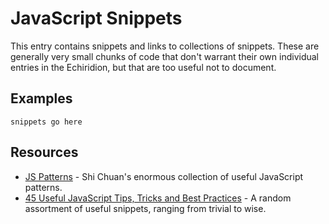 # JavaScript Snippets

This entry contains snippets and links to collections of snippets. These are generally very small chunks of code that don't warrant their own individual entries in the Echiridion, but that are too useful not to document.

## Examples
`snippets go here`

## Resources
* [JS Patterns](http://shichuan.github.io/javascript-patterns/) - Shi Chuan's enormous collection of useful JavaScript patterns.
* [45 Useful JavaScript Tips, Tricks and Best Practices](http://flippinawesome.org/2013/12/23/45-useful-javascript-tips-tricks-and-best-practices) - A random assortment of useful snippets, ranging from trivial to wise.